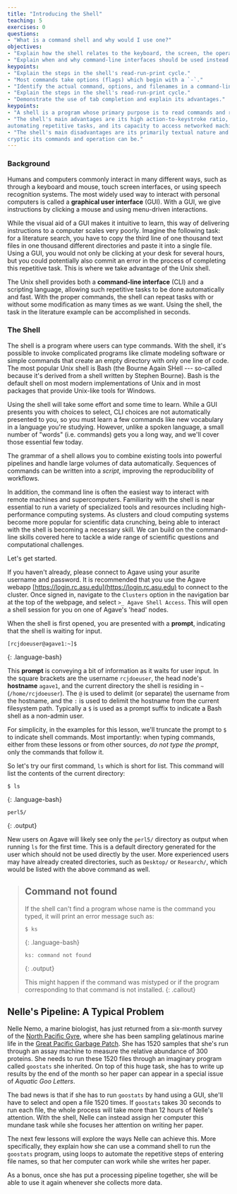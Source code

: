 ```yaml
---
title: "Introducing the Shell"
teaching: 5
exercises: 0
questions:
- "What is a command shell and why would I use one?"
objectives:
- "Explain how the shell relates to the keyboard, the screen, the operating system, and users' programs."
- "Explain when and why command-line interfaces should be used instead of graphical interfaces."
keypoints:
- "Explain the steps in the shell's read-run-print cycle."
- "Most commands take options (flags) which begin with a `-`."
- "Identify the actual command, options, and filenames in a command-line call."
- "Explain the steps in the shell's read-run-print cycle."
- "Demonstrate the use of tab completion and explain its advantages."
keypoints:
- "A shell is a program whose primary purpose is to read commands and run other programs."
- "The shell's main advantages are its high action-to-keystroke ratio, its support for
automating repetitive tasks, and its capacity to access networked machines."
- "The shell's main disadvantages are its primarily textual nature and how
cryptic its commands and operation can be."
---
```

### Background

Humans and computers commonly interact in many different ways, such as
through a keyboard and mouse, touch screen interfaces, or using speech
recognition systems. The most widely used way to interact with personal
computers is called a **graphical user interface** (GUI).  With a GUI,
we give instructions by clicking a mouse and using menu-driven
interactions.

While the visual aid of a GUI makes it intuitive to learn, this way of
delivering instructions to a computer scales very poorly.  Imagine the
following task: for a literature search, you have to copy the third line
of one thousand text files in one thousand different directories and
paste it into a single file.  Using a GUI, you would not only be
clicking at your desk for several hours, but you could potentially also
commit an error in the process of completing this repetitive task. This
is where we take advantage of the Unix shell.

The Unix shell provides both a **command-line interface** (CLI) and a
scripting language, allowing such repetitive tasks to be done
automatically and fast.  With the proper commands, the shell can repeat
tasks with or without some modification as many times as we want.  Using
the shell, the task in the literature example can be accomplished in
seconds.


### The Shell


The shell is a program where users can type commands.  With the shell,
it's possible to invoke complicated programs like climate modeling
software or simple commands that create an empty directory with only one
line of code.  The most popular Unix shell is Bash (the Bourne Again
SHell --- so-called because it's derived from a shell written by Stephen
Bourne).  Bash is the default shell on most modern implementations of
Unix and in most packages that provide Unix-like tools for Windows.

Using the shell will take some effort and some time to learn.  While a
GUI presents you with choices to select, CLI choices are not
automatically presented to you, so you must learn a few commands like
new vocabulary in a language you're studying.  However, unlike a spoken
language, a small number of "words" (i.e. commands) gets you a long way,
and we'll cover those essential few today.

The grammar of a shell allows you to combine existing tools into
powerful pipelines and handle large volumes of data automatically.
Sequences of commands can be written into a *script*, improving the
reproducibility of workflows.

In addition, the command line is often the easiest way to interact with
remote machines and supercomputers.  Familiarity with the shell is near
essential to run a variety of specialized tools and resources including
high-performance computing systems.  As clusters and cloud computing
systems become more popular for scientific data crunching, being able to
interact with the shell is becoming a necessary skill.  We can build on
the command-line skills covered here to tackle a wide range of
scientific questions and computational challenges.

Let's get started.

If you haven't already, please connect to Agave using your asurite
username and password. It is recommended that you use the Agave webapp
[https://login.rc.asu.edu](https://login.rc.asu.edu) to connect to the
cluster. Once signed in, navigate to the `Clusters` option in the
navigation bar at the top of the webpage, and select 
`>_ Agave Shell Access`. This will open a shell session for you on one
of Agave's 'head' nodes.

When the shell is first opened, you are presented with a **prompt**,
indicating that the shell is waiting for input.

~~~
[rcjdoeuser@agave1:~]$
~~~
{: .language-bash}

This **prompt** is conveying a bit of information as it waits for user
input. In the square brackets are the username `rcjdoeuser`, the
head node's **hostname** `agave1`, and the current directory the shell
is residing in `~` (`/home/rcjdoeuser`). The `@` is used to delimit (or
separate) the username from the hostname, and the `:` is used to delimit
the hostname from the current filesystem path.  Typically a `$` is used
as a prompt suffix to indicate a Bash shell as a non-admin user.

For simplicity, in the examples for this lesson, we'll truncate the prompt
to `$ ` to indicate shell commands.  Most importantly: when typing
commands, either from these lessons or from other sources, *do not type
the prompt*, only the commands that follow it.

So let's try our first command, `ls` which is short for list.  This
command will list the contents of the current directory:

~~~
$ ls
~~~
{: .language-bash}

~~~
perl5/
~~~
{: .output}

New users on Agave will likely see only the `perl5/` directory as output
when running `ls` for the first time. This is a default directory
generated for the user which should not be used directly by the user.
More experienced users may have already created directories, such as
`Desktop/` or `Research/`, which would be listed with the above command
as well.

> ## Command not found
> If the shell can't find a program whose name is the command you typed,
> it will print an error message such as:
>
> ~~~
> $ ks
> ~~~
> {: .language-bash}
> ~~~
> ks: command not found
> ~~~
> {: .output}
>
> This might happen if the command was mistyped or if the program
> corresponding to that command is not installed.
{: .callout}


## Nelle's Pipeline: A Typical Problem

Nelle Nemo, a marine biologist, has just returned from a six-month
survey of the [North Pacific
Gyre](http://en.wikipedia.org/wiki/North_Pacific_Gyre), where she has
been sampling gelatinous marine life in the
[Great Pacific Garbage Patch](http://en.wikipedia.org/wiki/Great_Pacific_Garbage_Patch).
She has 1520 samples that she's run through an assay machine to measure
the relative abundance of 300 proteins.  She needs to run these 1520
files through an imaginary program called `goostats` she inherited.  On
top of this huge task, she has to write up results by the end of the
month so her paper can appear in a special issue of *Aquatic Goo
Letters*.

The bad news is that if she has to run `goostats` by hand using a GUI,
she'll have to select and open a file 1520 times.  If `goostats` takes
30 seconds to run each file, the whole process will take more than 12
hours of Nelle's attention.  With the shell, Nelle can instead assign
her computer this mundane task while she focuses her attention on
writing her paper.

The next few lessons will explore the ways Nelle can achieve this.  More
specifically, they explain how she can use a command shell to run the
`goostats` program, using loops to automate the repetitive steps of
entering file names, so that her computer can work while she writes her
paper.

As a bonus, once she has put a processing pipeline together,
she will be able to use it again whenever she collects more data.
